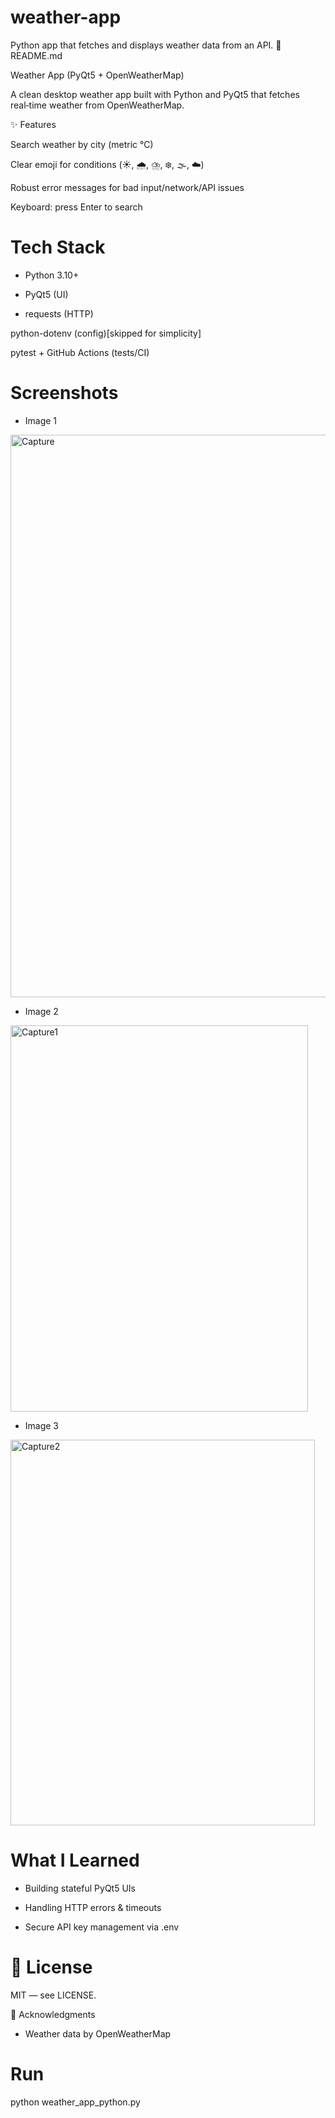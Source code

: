 # weather-app
Python app that fetches and displays weather data from an API.
📄 README.md

Weather App (PyQt5 + OpenWeatherMap)

A clean desktop weather app built with Python and PyQt5 that fetches real‑time weather from OpenWeatherMap. 

✨ Features

Search weather by city (metric °C)

Clear emoji for conditions (☀️, 🌧️, ⛈️, ❄️, 🌫️, ☁️)

Robust error messages for bad input/network/API issues

Keyboard: press Enter to search

# Tech Stack

- Python 3.10+

- PyQt5 (UI)

- requests (HTTP)

python-dotenv (config)[skipped for simplicity]

pytest + GitHub Actions (tests/CI)

# Screenshots
- Image 1
<img width="1600" height="900" alt="Capture" src="https://github.com/user-attachments/assets/548f65ed-ad4a-4b0c-ad12-18b64b5a91a5" />

- Image 2
<img width="476" height="618" alt="Capture1" src="https://github.com/user-attachments/assets/cd7c40d2-4c7e-4f36-8a60-7723c04acb32" />

- Image 3
<img width="487" height="617" alt="Capture2" src="https://github.com/user-attachments/assets/38b5f759-8144-4961-ad8b-e6be4f897c96" />



#  What I Learned

- Building stateful PyQt5 UIs

- Handling HTTP errors & timeouts

- Secure API key management via .env


# 🪪 License

MIT — see LICENSE.

🤝 Acknowledgments

- Weather data by OpenWeatherMap

# Run
python weather_app_python.py










